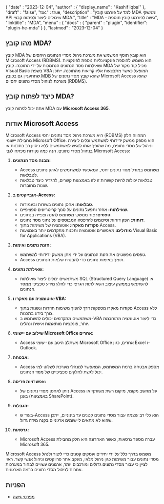 {
  "date" : "2023-12-04",
  "author" : {
    "display_name" : "Kashif Iqbal"
  },
  "draft" : "false",
  "toc" : true,
  "description" : "למד על פורמט קובץ MDA וממשקי API שיכולים ליצור ולפתוח קבצי MDA.",
  "title" : "MDA - גישה לפורמט קובץ תוספת",
  "linktitle" : "MDA",
  "menu" : {
    "docs" : {
      "parent" : "plugin",
      "identifier": "plugin-he-mda"
    }
  },
  "lastmod" : "2023-12-04"
}

## מהו קובץ MDA?

קובץ MDA הוא קובץ תוסף המשמש את מערכת ניהול מסדי הנתונים היחסים של Microsoft Access (RDBMS). הוא משמש להוספת פונקציונליות נוספת לפונקציות ושאילתות מסד הנתונים הנתמכות על ידי התוכנה. קובץ MDA מכיל קוד מקור של Visual Basic בשפת VBA המופעל כאשר מתבצעות אליו קריאות מהתוכנה. ייתכן שתתעניין גם ב[קובץ MDB](/he/database/mdb/) שהוא קובץ מסד נתונים של Microsoft Access שהוא מערכת לניהול מסדי נתונים יחסיים (RDBMS).

## כיצד לפתוח קובץ MDA?

אתה יכול לפתוח קובץ MDA עם **Microsoft Access 365**.

## אודות Microsoft Access

Microsoft Access היא מערכת ניהול מסד נתונים יחסי (RDBMS) המהווה חלק מחבילת יישומי Microsoft Office. הוא מספק ממשק ידידותי למשתמש וכלים ליצירה וניהול של מסדי נתונים, מה שהופך אותו לנגיש למשתמשים ללא ניסיון רב בתכנות או בניהול מסדי נתונים. הנה כמה נקודות מפתח לגבי Microsoft Access:

1. **מבנה מסד הנתונים:**
    - Access משתמש במודל מסד נתונים יחסי, המאפשר למשתמשים לארגן נתונים לטבלאות.
    - טבלאות יכולות להיות קשורות זו לזו באמצעות קשרים, להגדיר כיצד טבלאות שונות מחוברות.

2. **אובייקטים ב-Access:**
    - **טבלאות:** אחסן נתונים בשורות ובעמודות.
    - **שאילתות:** אחזר ותפעל נתונים על סמך קריטריונים ספציפיים.
    - **טפסים:** צור ממשקי משתמש להזנה וצפייה בנתונים.
    - **דוחות:** הפק דוחות וסיכומים להדפסה המבוססים על נתוני מסד נתונים.
    - **פקודות מאקרו:** אוטומציה של משימות בתוך Access.
    - **מודולים:** מאפשרים אוטומציה ותכנות מתקדמים יותר באמצעות Visual Basic for Applications (VBA).

3. **הזנת נתונים ואימות:**
    - טפסים מפשטים את הזנת הנתונים על ידי מתן ממשק ידידותי למשתמש.
    - Access תומך באימות נתונים כדי להבטיח שלמות הנתונים.

4. **שאילתת נתונים:**
    - משתמשים יכולים ליצור שאילתות SQL (Structured Query Language) או להשתמש בממשק עיצוב השאילתות הגרפי כדי לחלץ מידע ספציפי ממסד הנתונים.

5. **אוטומציה עם מאקרו ו-VBA:**
    - פקודות מאקרו מספקות דרך להפוך משימות חוזרות ונשנות בתוך Access ללא צורך בידע בתכנות.
    - משתמשים מתקדמים יכולים להשתמש ב-VBA כדי ליצור אוטומציה מתוחכמת יותר, פונקציות מותאמות אישית ונהלים.

6. **שילוב עם יישומי Microsoft Office אחרים:**
    - Access משתלב היטב עם יישומי Microsoft Office אחרים, כגון Excel ו-Outlook.

7. **אבטחה:**
    - Access מספק אבטחה ברמת המשתמש, המאפשר למנהלי מערכת לשלוט למי יכול לגשת לחלקים ספציפיים של מסד הנתונים.

8. **אפשרויות פריסה:**
    - ניתן לאחסן מסדי נתונים של Access על מחשב מקומי, מיקום רשת משותף או בענן (באמצעות SharePoint).

9. **הגבלות:**
    - בעוד ש-Access הוא כלי רב עוצמה עבור מסדי נתונים קטנים עד בינוניים, ייתכן שהוא לא מתאים ליישומים ארגוניים בקנה מידה גדול.

10. **גרסאות:**
     - Microsoft Access עברה מספר גרסאות, כאשר האחרונה היא חלק מחבילת Microsoft 365.

Microsoft Access משמש בדרך כלל על ידי יחידים ועסקים קטנים כדי ליצור ולנהל מסדי נתונים עבור משימות כגון ניהול מלאי, מעקב אחר פרויקטים וניהול אנשי קשר. ראוי לציין כי עבור מסדי נתונים גדולים ומורכבים יותר, ארגונים עשויים לבחור במערכות אחרות לניהול מסדי נתונים ברמה הארגונית.

## הפניות

* [מפרטי גישה](https://support.microsoft.com/en-us/office/access-specifications-0cf3c66f-9cf2-4e32-9568-98c1025bb47c)
